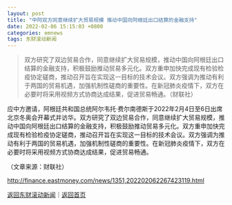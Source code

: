 ```yaml
---
layout: post
title: "中阿双方同意继续扩大贸易规模 推动中国向阿根廷出口结算的金融支持"
date: 2022-02-06 15:15:03 +0800
categories: emnews
tags: 东财滚动新闻
---
```

> 双方研究了双边贸易合作，同意继续扩大贸易规模，推动中国向阿根廷出口结算的金融支持，积极鼓励推动贸易多元化。双方重申加快完成现有检验检疫协定磋商，推动召开旨在实现这一目标的技术会议。双方强调为推动有利于两国的贸易机遇，加强机制性磋商的重要性。在新冠肺炎疫情下，双方在必要时将采用视频方式协商达成结果，促进贸易畅通。（财联社）

<p>应中方邀请，阿根廷共和国总统阿尔韦托·费尔南德斯于2022年2月4日至6日出席北京冬奥会开幕式并访华。双方研究了双边贸易合作，同意继续扩大贸易规模，推动中国向阿根廷出口结算的金融支持，积极鼓励推动贸易多元化。双方重申加快完成现有检验检疫协定磋商，推动召开旨在实现这一目标的技术会议。双方强调为推动有利于两国的贸易机遇，加强机制性磋商的重要性。在新冠肺炎疫情下，双方在必要时将采用视频方式协商达成结果，促进贸易畅通。</p><p class="em_media">（文章来源：财联社）</p>

<http://finance.eastmoney.com/news/1351,202202062267423119.html>

[返回东财滚动新闻](//finews.withounder.com/emnews/)｜[返回首页](//finews.withounder.com/)